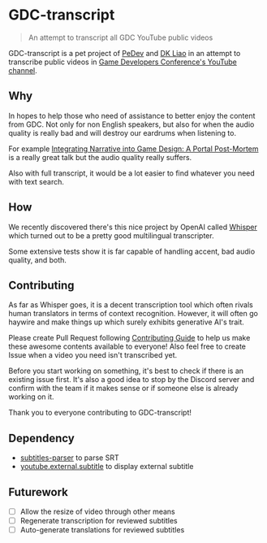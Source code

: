 # GDC-transcript

> An attempt to transcript all GDC YouTube public videos

GDC-transcript is a pet project of [PeDev](https://twitter.com/PeDev_) and [DK Liao](https://twitter.com/RandomDevDK) in an attempt to transcribe public videos in [Game Developers Conference's YouTube channel](https://www.youtube.com/@Gdconf).

## Why

In hopes to help those who need of assistance to better enjoy the content from GDC. Not only for non English speakers, but also for when the audio quality is really bad and will destroy our eardrums when listening to.

For example [Integrating Narrative into Game Design: A Portal Post-Mortem](https://www.youtube.com/watch?v=c2YRVWZupwo) is a really great talk but the audio quality really suffers.

Also with full transcript, it would be a lot easier to find whatever you need with text search.

## How

We recently discovered there's this nice project by OpenAI called [Whisper](https://github.com/openai/whisper) which turned out to be a pretty good multilingual transcripter.

Some extensive tests show it is far capable of handling accent, bad audio quality, and both.

## Contributing

As far as Whisper goes, it is a decent transcription tool which often rivals human translators in terms of context recognition. However, it will often go haywire and make things up which surely exhibits generative AI's trait.

Please create Pull Request following [Contributing Guide](./.github/CONTRIBUTING.md) to help us make these awesome contents available to everyone! Also feel free to create Issue when a video you need isn't transcribed yet.

Before you start working on something, it's best to check if there is an existing issue first. It's also a good idea to stop by the Discord server and confirm with the team if it makes sense or if someone else is already working on it.

Thank you to everyone contributing to GDC-transcript!

## Dependency

- [subtitles-parser](https://github.com/bazh/subtitles-parser) to parse SRT
- [youtube.external.subtitle](https://github.com/siloor/youtube.external.subtitle) to display external subtitle

## Futurework

- [ ] Allow the resize of video through other means
- [ ] Regenerate transcription for reviewed subtitles
- [ ] Auto-generate translations for reviewed subtitles
